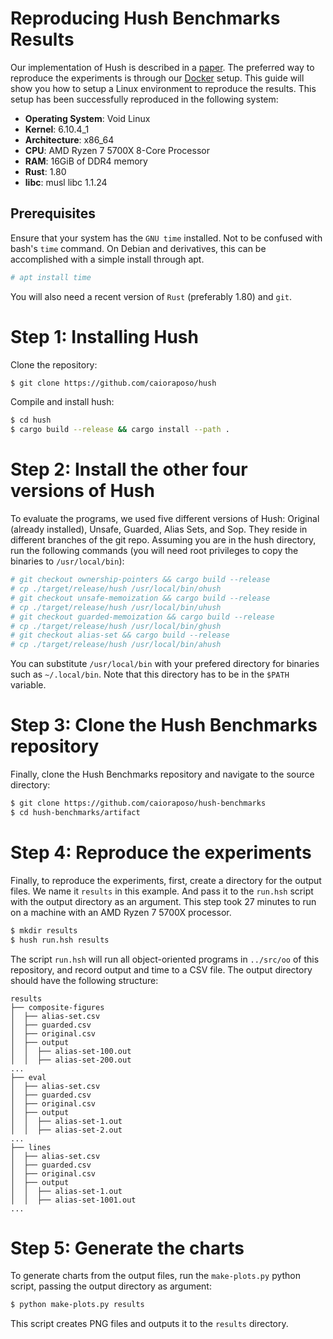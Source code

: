 # Reproducing Hush Benchmarks Results

Our implementation of Hush is described in a [paper](../docs/RaposoSBLP24.pdf).
The preferred way to reproduce the experiments is through our [Docker](docker) setup.
This guide will show you how to setup a Linux environment to reproduce the results.
This setup has been successfully reproduced in the following system:

* **Operating System**: Void Linux
* **Kernel**: 6.10.4_1
* **Architecture**: x86_64
* **CPU**: AMD Ryzen 7 5700X 8-Core Processor
* **RAM**: 16GiB of DDR4 memory
* **Rust**: 1.80
* **libc**: musl libc 1.1.24

## Prerequisites

Ensure that your system has the `GNU time` installed. Not to be confused with bash's `time` command. On Debian and derivatives, this can be accomplished with a simple install through apt.

```sh
# apt install time
```

You will also need a recent version of  `Rust` (preferably 1.80) and `git`.

# Step 1: Installing Hush

Clone the repository:

```sh
$ git clone https://github.com/caioraposo/hush
```

Compile and install hush:

```sh
$ cd hush
$ cargo build --release && cargo install --path .
```

# Step 2: Install the other four versions of Hush

To evaluate the programs, we used five different versions of Hush: Original (already installed), Unsafe, Guarded, Alias Sets, and Sop. They reside in different branches of the git repo. Assuming you are in the hush directory, run the following commands (you will need root privileges to copy the binaries to `/usr/local/bin`):

```sh
# git checkout ownership-pointers && cargo build --release
# cp ./target/release/hush /usr/local/bin/ohush
# git checkout unsafe-memoization && cargo build --release
# cp ./target/release/hush /usr/local/bin/uhush
# git checkout guarded-memoization && cargo build --release
# cp ./target/release/hush /usr/local/bin/ghush
# git checkout alias-set && cargo build --release
# cp ./target/release/hush /usr/local/bin/ahush
```

You can substitute `/usr/local/bin` with your prefered directory for binaries such as `~/.local/bin`. Note that this directory has to be in the `$PATH` variable.

# Step 3: Clone the Hush Benchmarks repository

Finally, clone the Hush Benchmarks repository and navigate to the source directory:
```sh
$ git clone https://github.com/caioraposo/hush-benchmarks
$ cd hush-benchmarks/artifact
```

# Step 4: Reproduce the experiments

Finally, to reproduce the experiments, first, create a directory for the output files. We name it `results` in this example. And pass it to the `run.hsh` script with the output directory as an argument. This step took 27 minutes to run on a machine with an AMD Ryzen 7 5700X processor.

```sh
$ mkdir results
$ hush run.hsh results
```

The script `run.hsh` will run all object-oriented programs in `../src/oo` of this repository, and record output and time to a CSV file. The output directory should have the following structure:

```
results
├── composite-figures
│  ├── alias-set.csv
│  ├── guarded.csv
│  ├── original.csv
│  ├── output
│  │  ├── alias-set-100.out
│  │  ├── alias-set-200.out
...
├── eval
│  ├── alias-set.csv
│  ├── guarded.csv
│  ├── original.csv
│  ├── output
│  │  ├── alias-set-1.out
│  │  ├── alias-set-2.out
...
├── lines
│  ├── alias-set.csv
│  ├── guarded.csv
│  ├── original.csv
│  ├── output
│  │  ├── alias-set-1.out
│  │  ├── alias-set-1001.out
...
```

# Step 5: Generate the charts

To generate charts from the output files, run the `make-plots.py` python script, passing the output directory as argument:

```sh
$ python make-plots.py results
```

This script creates PNG files and outputs it to the `results` directory.
